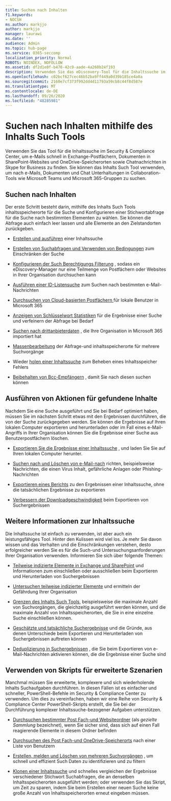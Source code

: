 ```yaml
---
title: Suchen nach Inhalten
f1.keywords:
- NOCSH
ms.author: markjjo
author: markjjo
manager: laurawi
ms.date: ''
audience: Admin
ms.topic: hub-page
ms.service: O365-seccomp
localization_priority: Normal
ROBOTS: NOINDEX, NOFOLLOW
ms.assetid: df2d1e0f-b476-42c9-aade-4a260b24f193
description: Verwenden Sie das eDiscovery-Tool für die Inhaltssuche im Security & Compliance Center, um e-Mails in Exchange-Postfächern, Dokumenten in SharePoint-Websites und OneDrive-Speicherorten und Chatnachrichten in Skype for Business schnell zu finden.
ms.openlocfilehash: c02bcf627cec46b52ba9ff449a0d39b185ce4a0a
ms.sourcegitcommit: 2160e7cf373f992dd4d11793a59cb8c44f8d587e
ms.translationtype: MT
ms.contentlocale: de-DE
ms.lasthandoff: 09/26/2020
ms.locfileid: "48285981"
---
```

# <a name="search-for-content-using-the-content-search-tool"></a>Suchen nach Inhalten mithilfe des Inhalts Such Tools

Verwenden Sie das Tool für die Inhaltssuche im Security & Compliance Center, um e-Mails schnell in Exchange-Postfächern, Dokumenten in SharePoint-Websites und OneDrive-Speicherorten sowie Chatnachrichten in Skype for Business zu finden. Sie können das Inhalts Such Tool verwenden, um nach e-Mails, Dokumenten und Chat Unterhaltungen in Collaboration-Tools wie Microsoft Teams und Microsoft 365-Gruppen zu suchen.
  
## <a name="search-for-content"></a>Suchen nach Inhalten

Der erste Schritt besteht darin, mithilfe des Inhalts Such Tools inhaltsspeicherorte für die Suche und Konfigurieren einer Stichwortabfrage für die Suche nach bestimmten Elementen zu wählen. Sie können die Abfrage auch einfach leer lassen und alle Elemente an den Zielstandorten zurückgeben.
  
- [Erstellen und ausführen](content-search.md) einer Inhaltssuche 
    
- [Erstellen von Suchabfragen und Verwenden von Bedingungen](keyword-queries-and-search-conditions.md) zum Einschränken der Suche 
    
- [Konfigurieren der Such Berechtigungs Filterung](permissions-filtering-for-content-search.md) , sodass ein eDiscovery-Manager nur eine Teilmenge von Postfächern oder Websites in Ihrer Organisation durchsuchen kann 
    
- [Ausführen einer ID-Listensuche](csv-file-for-an-id-list-content-search.md) zum Suchen nach bestimmten e-Mail-Nachrichten 
    
- [Durchsuchen von Cloud-basierten Postfächern ](search-cloud-based-mailboxes-for-on-premises-users.md) für lokale Benutzer in Microsoft 365

- [Anzeigen von Schlüsselwort Statistiken](view-keyword-statistics-for-content-search.md) für die Ergebnisse einer Suche und verfeinern der Abfrage bei Bedarf 
    
- [Suchen nach drittanbieterdaten](use-content-search-to-search-third-party-data-that-was-imported.md) , die Ihre Organisation in Microsoft 365 importiert hat 
    
- [Massenbearbeitung](bulk-edit-content-searches.md) der Abfrage-und inhaltsspeicherorte für mehrere Suchvorgänge 
    
- Wieder [holen einer Inhaltssuche](retry-failed-content-search.md) zum Beheben eines Inhaltsspeicher Fehlers

- [Beibehalten von Bcc-Empfängern](https://docs.microsoft.com/exchange/policy-and-compliance/holds/preserve-bcc-recipients-and-group-members) , damit Sie nach diesen suchen können 


## <a name="perform-actions-on-content-you-find"></a>Ausführen von Aktionen für gefundene Inhalte

Nachdem Sie eine Suche ausgeführt und Sie bei Bedarf optimiert haben, müssen Sie im nächsten Schritt etwas mit den Ergebnissen durchführen, die von der Suche zurückgegeben werden. Sie können die Ergebnisse auf Ihren lokalen Computer exportieren und herunterladen oder im Fall eines e-Mail-Angriffs in Ihrer Organisation können Sie die Ergebnisse einer Suche aus Benutzerpostfächern löschen.
  
- [Exportieren Sie die Ergebnisse einer Inhaltssuche](export-search-results.md) , und laden Sie Sie auf Ihren lokalen Computer herunter. 
    
- [Suchen nach und Löschen von e-Mail-nach](search-for-and-delete-messages-in-your-organization.md) richten, beispielsweise Nachrichten, die einen Virus Inhalt, gefährliche Anlagen oder Phishing-Nachrichten 
    
- [Exportieren eines Berichts](export-a-content-search-report.md) zu den Ergebnissen einer Inhaltssuche, ohne die tatsächlichen Ergebnisse zu exportieren 
    
- [Verbessern der Downloadgeschwindigkeit](increase-download-speeds-when-exporting-ediscovery-results.md) beim Exportieren von Suchergebnissen 
    
## <a name="learn-more-about-content-search"></a>Weitere Informationen zur Inhaltssuche

Die Inhaltssuche ist einfach zu verwenden, ist aber auch ein leistungsfähiges Tool. Hinter den Kulissen wird viel los. Je mehr Sie davon wissen und das Verhalten und die Einschränkungen verstehen, desto erfolgreicher werden Sie es für die Such-und Untersuchungsanforderungen Ihrer Organisation verwenden. Informieren Sie sich über folgende Themen:
  
- [Teilweise indizierte Elemente in Exchange und SharePoint](partially-indexed-items-in-content-search.md) und Informationen zum einschließen oder ausschließen beim Exportieren und Herunterladen von Suchergebnissen 
    
- [Untersuchen teilweise indizierter Elemente](investigating-partially-indexed-items-in-ediscovery.md) und ermitteln der Gefährdung Ihrer Organisation 
    
- [Grenzen des Inhalts Such Tools](limits-for-content-search.md), beispielsweise die maximale Anzahl von Suchvorgängen, die gleichzeitig ausgeführt werden können, und die maximale Anzahl von Inhaltsspeicherorten, die Sie in eine einzelne Suche einschließen können. 
    
- [Geschätzte und tatsächliche Suchergebnisse](differences-between-estimated-and-actual-ediscovery-search-results.md) und die Gründe, aus denen Unterschiede beim Exportieren und Herunterladen von Suchergebnissen auftreten können 
    
- [Deduplizierung in Suchergebnissen](de-duplication-in-ediscovery-search-results.md) , die Sie beim Exportieren von e-Mail-Nachrichten aktivieren können, die die Ergebnisse einer Suche sind 
    
## <a name="use-scripts-for-advanced-scenarios"></a>Verwenden von Skripts für erweiterte Szenarien

Manchmal müssen Sie erweiterte, komplexere und sich wiederholende Inhalts Suchaufgaben durchführen. In diesen Fällen ist es einfacher und schneller, PowerShell-Befehle im Security & Compliance Center zu verwenden. Um dies zu vereinfachen, haben wir eine Reihe von Security & Compliance Center PowerShell-Skripts erstellt, die Sie bei der Durchführung komplexer Inhaltssuche-bezogener Aufgaben unterstützen.
  
- [Durchsuchen bestimmter Post Fach-und Websiteordner](use-content-search-for-targeted-collections.md) (als  *gezielte Sammlung*  bezeichnet), wenn Sie sicher sind, dass sich auf einen Fall reagierende Elemente in diesem Ordner befinden 
    
- [Durchsuchen des Post Fach-und OneDrive-Speicherorts](search-the-mailbox-and-onedrive-for-business-for-a-list-of-users.md) nach einer Liste von Benutzern 
    
- [Erstellen, melden und Löschen von mehreren Suchvorgängen](create-report-on-and-delete-multiple-content-searches.md) , um schnell und effizient Such Daten zu identifizieren und zu filtern 
    
- [Klonen einer Inhaltssuche](clone-a-content-search.md) und schnelles vergleichen der Ergebnisse verschiedener Stichwort Suchabfragen, die an denselben Inhaltsspeicherorten ausgeführt werden; oder verwenden Sie das Skript, um Zeit zu sparen, indem Sie beim Erstellen einer neuen Suche keine große Anzahl von Inhaltsspeicherorten erneut eingeben müssen. 
    

